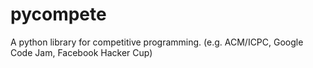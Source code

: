 # pycompete
A python library for competitive programming. (e.g. ACM/ICPC, Google Code Jam, Facebook Hacker Cup)
